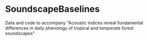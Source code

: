 # SoundscapeBaselines
Data and code to accompany "Acoustic indices reveal fundamental differences in daily phenology of tropical and temperate forest soundscapes"
